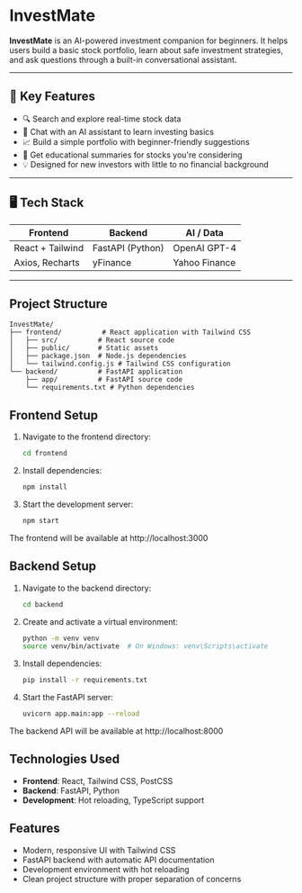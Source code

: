 # InvestMate

**InvestMate** is an AI-powered investment companion for beginners. It helps users build a basic stock portfolio, learn about safe investment strategies, and ask questions through a built-in conversational assistant.

---

## 🧠 Key Features

- 🔍 Search and explore real-time stock data
- 🤖 Chat with an AI assistant to learn investing basics
- 📈 Build a simple portfolio with beginner-friendly suggestions
- 🧾 Get educational summaries for stocks you're considering
- 💡 Designed for new investors with little to no financial background

---

## 🖥️ Tech Stack

| Frontend         | Backend          | AI / Data     |
|------------------|------------------|---------------|
| React + Tailwind | FastAPI (Python) | OpenAI GPT-4  |
| Axios, Recharts  | yFinance         | Yahoo Finance |

---

## Project Structure

```
InvestMate/
├── frontend/          # React application with Tailwind CSS
│   ├── src/          # React source code
│   ├── public/       # Static assets
│   ├── package.json  # Node.js dependencies
│   └── tailwind.config.js # Tailwind CSS configuration
└── backend/          # FastAPI application
    ├── app/          # FastAPI source code
    └── requirements.txt # Python dependencies
```

## Frontend Setup

1. Navigate to the frontend directory:
   ```bash
   cd frontend
   ```

2. Install dependencies:
   ```bash
   npm install
   ```

3. Start the development server:
   ```bash
   npm start
   ```

The frontend will be available at http://localhost:3000

## Backend Setup

1. Navigate to the backend directory:
   ```bash
   cd backend
   ```

2. Create and activate a virtual environment:
   ```bash
   python -m venv venv
   source venv/bin/activate  # On Windows: venv\Scripts\activate
   ```

3. Install dependencies:
   ```bash
   pip install -r requirements.txt
   ```

4. Start the FastAPI server:
   ```bash
   uvicorn app.main:app --reload
   ```

The backend API will be available at http://localhost:8000

## Technologies Used

- **Frontend**: React, Tailwind CSS, PostCSS
- **Backend**: FastAPI, Python
- **Development**: Hot reloading, TypeScript support

## Features

- Modern, responsive UI with Tailwind CSS
- FastAPI backend with automatic API documentation
- Development environment with hot reloading
- Clean project structure with proper separation of concerns 